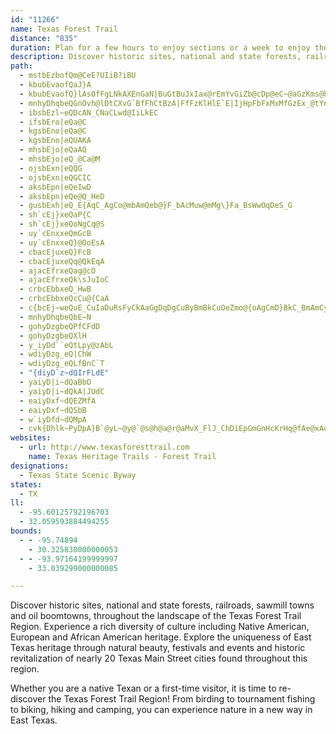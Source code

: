 ```yaml
---
id: "11266"
name: Texas Forest Trail
distance: "835"
duration: Plan for a few hours to enjoy sections or a week to enjoy the region.
description: Discover historic sites, national and state forests, railroads, sawmill towns and oil boomtowns, throughout the landscape of the Texas Forest Trail Region.
path:
  - mstbEzbofQm@CeE?UIiB?iBU
  - kbubEvaofQaJ}A
  - kbubEvaofQ}lAsOfFgLNkAXEnGaN|BuGtBuJxIax@rEmYvGiZb@cDp@eC~@aGzKms@bBgK~Kov@~DoVVu@?e@`I_h@h@aFTc@zKcx@lB}JjNqo@pBwIr@mEv@yDB]
  - mnhyDhqbeQGnOvh@lDtCXvG`BfFhCtBzA|FfFzKlHlE`E|IjHpFbFxMxMfGzEx_@tYnb@d[`NjKpHpGp\hWrJ|GtBxAnCvA~UnJtDdBzh@jYzg@hYdGzDpLtL|ErFhXxf@tL|OlS`WfGfJpBtDvGtKpN~Z~P~`@~AjE\~Ajy@jfCxAzGxAtK|@lDfA|BjAlAnBlCrAzHfZ_HpTiGpp@iPhWmFjGeAhFa@xH@pKxA`j@nLnJpCvFlAdx@dPjFj@zH\vFCtGUvMqBxLeC~XiH~EeAvd@oLbS{ExjAsTrPsCvK{B|OqCfL`z@lTzpAh@`I~FjNfC`D|MzHmX|x@aAfCgDfHi\bk@sL`RaLbSkAdC{AfEaC`IoAlG}@hGi@~F[fKv@daBElIQ~Ec@vFm@~EsArHwYjjAyGxXuUd~@aDxMsDhN_GjSwApGyCnLsCnMub@peB}Lxg@mDhN}EhQaW|u@kJ~YeBhEsVlh@wXhm@wCxIgBnHaAzFaFff@sGpi@gBnQ_Ef^{Dp`@kElg@Y~FIhHFnXZzDjBrIyQD_A^oAlAaA`@sWvE_OzCiEp@oK`@s@SqGmFyHgE}CaC_A]iDs@wC_@oXaAkK@mFj@{CLe^E}FUcKoAyEaA_DgA_CkAoBsA{FsEqAYkB?_KL{A\k@^}LfM_Bt@uLlDkBPaDJeOCaAPkHfCuBd@mB^}D^kB@{Bg@mNaIyDmA_R_DgCKiZPyKScBWmJaDmAMqA@y_@jCaEl@_CPeF@eEYcDm@Y@g@NgCvB{EvCsDrAqElA}GdAwDXoIF}IS_BXuu@zZeNhHuEdDoCtCc@dAc@pBa@tDi@dC{GhMsGbJcDpD}ArAwA~@gJfCkD^kAd@q@j@aI`M{@n@i@VeARwGJgS`BgE~@{C`BsDvDoF`H_HzKgAxAgDnCmFdCsA~@_AdA}ErHoEnFkDdC_VhL{BvAmBfBuCfDeFlIyAnBsArAuFdEeE`ByAdA{A|BOl@_CvUCfC\dYCfGQrDyIBiuBmAcBKmB]sCgAaEyBkPwJgpCc_BuM_IeEgByE}@}]C{EWaJqBcLgDsCe@{BMeKPuCMoAWwX{HaE_A}BKsC?ob@^oDSiNeBaNeD{CgBuAuA}AiCe@cAgOkf@{AaEmDoLi@oA{FwIaFmIwKwSgIuPm@eCgB{Jk@_B}GqMeCmFqAkDqHoYaBgEcC{EcDmFaIiOoBkEaCkHy@eFeAuJqA}DoB}CeDsCoGkDaHgD{SuIoPeNaEiEkCsEsYcs@uF{GmEqCif@yWaDqBqJaJaEmE}MmLcC{CkFsHqRea@_GcJ{CsFoAsDk@sCoA{JeDiSsD}OuBqHa@eAiBmDsBsCkC{CmP_WaHkLwCuDoJsJmKmH{HmEaKaDuNoIaCkAaDq@gCMeBBoa@au@oQyZiDsG_L{ZyF}TwDoP_AgKmA{`@@{M^gIVwBFwC?kEGsCMyAW_BQUy@mEkAgHo@_JWsBsAmEsCoFaDeEiIcMoAsCm@yCGyA?}^Ogd@?cSPeDa@W_@g@uCoGga@yr@cAaBcBsBkCaCuE}Cse@cQqNsFg_@wMoMgFgEyBeEqCaSuRyIuJw\g]wwBsxCqCaFkAeD}@oDoGq[cB_FmAeCcc@qm@g`@ci@gl@ky@}V}\qM_Ms`@{`@k}Be|BgRgQoIaG_OoL{aAqu@_V_PqT{O_h@m]yBwA{JiFcI{FsFqFuEiGmSkYwXka@_GkFsAy@eCgA}FeB}Ca@iDKidA`@oUCii@wBcHe@u@AWJiqB}HcVu@_GP{`@`FaJTq\?sd@V}FRuA`@gBdAkApAuNfPeVvWiJnKyIzIgLtK}DdD_XdV_SfRaDfDuAdBkDfGcChGaM|b@wCnGwCjEkH|HiRlQmKvI{BjAaJpDoXhK{C`BwCrB}d@`ZoIhEeE`AqHbAuGEcN_A{zAyHk\mAuq@{Cep@mDa^mAqENmLrAmGdAaZxDkp@lJ{Df@gNlA}s@~JgN~AisC~^wEdAoDtAiEfCwf@|\kXrOeX|MeFxBqDpAaBZgFd@yNp@gQnAmCd@gErA}hBj~@oVtLmIrCgChAiTpKsGlC}CjAwL~CqNxBsPzBmEp@oCr@_HhDoB|AeOtPwKtIiJrGqYjTcAp@gGxCaBl@uGzA_Ed@e{@lGw\xCmE|@cMtDoJlDwGrBgDd@mFCoJa@miAgFuCEm[eBiFa@_x@eK_LiA__@kFeN_BqBIeLLccAxCcCQwEgAcQsKyHgFkPaKaCmAiEyAyEgAs^mLksBoj@{KqDc[oGsPiDcLyBm{@c@Ci]Te^J{FfF{RbBsJlA_PrAuNvAgVi@qTJgJjBoVRcK?{Np@{eATmSMwJ]eEiKka@iE}NkQuo@mMed@qJi^qCuKk@mE}QsqCs@cJsKoeBm@cLkAcPmLgi@yBiMeLynAgI{p@qNeeAsNmiAum@mvEoc@wiD{OmlAm@mH[aHkCi{@u@qPuAmEgBeD}n@cz@gFiHeEgFaNcS_h@as@{JyLsHcLoKmNcM_RyQ{U_CoEqB}Gi@aCYaEeGd@{@Pe@TeUxEoRzCiEbA]RuX`F_E`@sBjBaExCm@l@iBjCke@p~@_GfJ{c@`n@{NbTq[bi@m@rAaZpf@?J}Vzb@_FxGwIlIgXvSaC~AeG`D}`Ade@}hAhj@gC~@o|@dc@}FjD_BlAgmBreBq@b@_D`DazAbsAgYvWsKuEaVyLiB]uC[uCBqDVW`AuNaEka@q`@op@ajA_TqE{JyAeJjOwEn@uH|IiFxG{HlVsV`O_@dUuFrWzCvKoAvn@_DpNlDtFvNzLiGfWuDnR_BfRvAjp@nIp\_@pE}Ip]iHhUcI~XzU|T|\dPxb@vUjt@l_@lRdSrFeA~AbYvGnRdPpX_Afa@pCb\}f@dJmN|RPfm@pCpGhAtS{NzHcAv]^xm@iY`cAWdcAyXfM_MtKcx@ln@m~@nIac@y@aUzOsh@jVg`@xr@aYbTwi@zRmN~Pk]nd@sNlX_TvTeMfVwC`MqM`OmHdI_NvQs[x`@hD`m@ZbF`@rDhA~FjI|UfCpEdW`_@dD`Fn@pAf@lAhIpZvB~Hl@xCV|CfAjl@DfKGnC_@rG}Exd@}Fr^sF|hACtCRjChC`IXrCAxv@PbE`@|Bl@vB~Xvq@^vBC`CwJ|_@qKbZic@jxAqCfE}BpBoAn@aC|@}A^{S~B{Q`Cat@fGw`@~CiI^sj@`@qEj@gCf@cJfCup@`S_Fr@{LXyT|AmKLeOSabAsDkLYkb@Xum@r@eEZgCh@_GtBoBpAgp@zd@wb@bZqq@~e@yD`E{k@x~@}DdG}AxA_CvAcOtDyAl@yA~@k^~]kCvCcCfB_Q~BsEEwGPqAh@_F~Da@EeIj@kDrA_DDg\?oWzAn@vDVbDhA`V`BxXdJjh@^fAxAlCfEjE|Ax@tC~@bD`@f@dAR`AW|@ch@feA_CxFgIvVcA`C_DrF{BrBoErCmFjB_ZtDkDv@uDrA}@d@sf@x]eNdIcLhJkMbLqIxIm\d^wDlD_Al@yEvBsk@vPkC`AgCnAsEnCwAfAm]h\oE~CqEjByD|@kj@fImD|@qCdAs]|QgF`Csc@fPaIdDyAx@wAz@}D~Cej@ff@}RtS_DhCws@dg@iF~DoXhRuNtHiFvABsAjDw_@VaIOsEu@mEoDsMg@uDYe\a@uOkH_nACgEPsF~@uIhAmHnMkc@`@sB\oDFmFuAqTKsF?qExE_bAZ{Bh@cCf@{ApMkWp@kBl@eCf@iDNkBBgCC}]OwSa@mLu@cNCgCBkCT_C~CkWRkFGoEy@e\d@qa@OcKmM?}BLyARiGfBoKpEqPtGiE|@oGf@aIR_EK}P_Boj@JiCGmIcAeWH{Jx@{Gr@eCf@_GfCoOfJyAp@wAXmBAwHe@iIRaDSmSwB{CSwCDoC^yClAke@|Xq@RoBXwCHcV?yAIkB[_Bm@wC}AcL{GeNmHaIyGm[u`@yF}GmEaDoAoAcBeDeEaFeAeCkBaGaBkCu@g@wB_AsAYiHk@oBa@qFmBuDw@mKsDuHYsHLu@Ey@SmAi@oHgIiAeAgBiA_Q}GqC}@aHo@aA_@mAm@oAeA{@wAkPg^uAyBkB}AqRcHs@C_j@jAeFYuLyBcCYeBEiAJ_HpAwKzBqBj@}BfAiMxJaZdVgDjByBt@it@rMyDN_BCeF]eIY_CSeEcA{Ag@uRiJcBe@_CMoLXiARy@XeBdAw@r@iDrE_CdCwAr@_C^m@@cYyCgEY{Kr@oCDmAUyAu@kN{LcBcAoAYqFo@{A[m@QyOsJu]cJsIgEq\{TmDgBeBk@kUNcEs@
  - ibsbEzl~eQDcAN_CNaCLwd@IiLkEC
  - ifsbEro|eQa@C
  - kgsbEno|eQa@C
  - kgsbEno|eQUAKA
  - mhsbEjo|eQaAQ
  - mhsbEjo|eQ_@Ca@M
  - ojsbExn|eQQG
  - ojsbExn|eQGCIC
  - aksbEpn|eQeIwD
  - aksbEpn|eQe@Q_HeD
  - gusbExh|eQ_E{AqC_AgCo@mbAmQeb@}F_bAcMuw@mMg\}Fa_BsWwOqDeS_G
  - sh`cEj}xeQaP{C
  - sh`cEj}xeQoNgCq@S
  - uy`cEnxxeQmGcB
  - uy`cEnxxeQ}@OoEsA
  - cbacEjuxeQ}FcB
  - cbacEjuxeQq@QkEqA
  - ajacEfrxeQag@cO
  - ajacEfrxeQk\sJuIoC
  - crbcEbbxeQ_HwB
  - crbcEbbxeQcCu@{CaA
  - c{bcEj~weQuE_CuIaDuRsFyCkAaGgDqDgCuByBmBkCuOeZmo@{oAgCmD}BkC_BmAmCyAmC}@gGuA_UuD}EKqD_@kq@_McEmAgFsBwEoDcBmBsB_DyCgF_O}XuBmDqCwDmFoFoDsCmEyBc]uTc]wVmkAe|@q\cVyBsAqCsAy`@oN}JeEatAmd@gGyCwFeEcdBsdBoZiZyOuLshAyx@cCqBmF{DiDyCwCeDmCuDuf@}~@cBqCqEmFcGoF}EuDaGkFkr@ck@}ByBmCsCub@mi@gEsEcEaDeLmHAUaGmE{GqEoAo@}GgFmc@sa@sYeYwAcAuEiEaBaB{AqB}Sq\oNiTeBuAmD}AiBm@{EgA}HkCp@maAap@\ii@Oy^@ui@XuElBMrw@IdVgPh]uPfZyJpR_Sv_@iMhCaN_Ao[sByFXcYhD{PjHqWxRyVfRm~@nZaLbGe^z_@ieA`t@kYdTuXvRuq@|SmUrI}ZrW|KuLy`@l[gq@r]}x@hb@ui@fW}r@r[qjAhi@gLbEy[tNs^nFwl@pEuj@~IqiAvNon@l[eg@|T__@fPka@nSya@~YmRnPcOrNkGrGcGlIgFhJuqA|eCiElH}CzDmDzD{{@t|@w_@lb@mFxEgDjByClAoDz@wDd@cb@jDktAnD{\fA}Gb@sDf@c@Vqj@bJqKbBcDXgERaMRoc@`@sCEy@Ma_By\kM}Aif@aEyPMoTk@}CDcC\_`@`HcBRyE?wAK{D_A{g@{J{q@eQgFw@a[aAsDkAqHsDsEsAyAMibAEal@sAsVRgDMuBWeFsA_DwAoC{A__@kViCqBgCwAsYySkImGec@c[wBmBgDsB{BgA_q@{M}XkF}G_AwXoBcDq@wCmAqLaHoKqF_HcEaBe@yAKySEEme@}CyBmFsEqJwIo\{SwUoQkRmFaHmAcGKcUj@gDIkG[wGy@uEaAmBi@{IuD_EwBob@_SkFqCiBsAcCsCoA{BmByF{@eFm@cL[uCcAqEeAgCgQw[mE{IcBsEu@mC}@sEsI}t@aAgKWaIcCgnASmBo@mDi@qBcB{DaLoRmIsMsB{Bk{@or@iDaDcEkFsEgHuGuKeByByB_CwDcD{ZiWyCsCc@k@iDaGmCuGiTc`AsCuGcQ}Zu@}AmCoEyCmCcCwA_Bi@{NyGiFaB}Fy@oh@oD{KaAgDs@gEsAoEwBqEuCuSmPqYkTiJ{Dqw@qXgGeCkJmGqGyEmHyD}HgDssAmi@uBeAsCiBmC}BqBcCmIyN}EcJsEmHiCkCgVeRmE_Dyg@_NxEmX|DcRReCEc~@|Ggg@dAuKb@gLd@kZOcN_AcWY{L}@gOcCgh@e@uFaEk][yDUyHJsB|AmO~KudA|Gmd@|EgZbEeXn@oG^eJDiFAaFs@mNyD_o@I{CEiH^gp@TsDd@uCvEaTrAyGh@cETwE|@{j@?aFIkAoAmHkFqPeAeCcCmDo@s@uEmCeFyBqSgH_C{BoSc^}G{JoGsHaCaC}C_CqC}@oDSkj@e@{TA]?g@y@EYBqBIiB}HqbACeDNePv@ca@MiHe@kFkGma@eAaJoHsjAu@gH{@kEcBuGcAgCqCoIaAeBqAsAeBiAePuFcBmAsB{C}IgUwT_j@}AiEkQai@gAwE{@}Gc@yBWmAgA_DcByCwVq_@wEsJaAiCy@kDCoErAyt@dBwtAAaGg@gSA_a@YgIc@wIa@_GmDq^_AcMQ{IBkFtA{c@p@qe@FgBsDaAgAk@qC}BmBuCs@{Ak@cC{Lqv@UyBSsE?{e@OwEy@wG{Hec@jE_ArEeBj_@_VnDeBvTmGvIyB~AWtC?tBVvBj@uDiN{AcHsEqZs@mXe@wFoLam@yUsjA}CkPm@yD{@{IqCin@AmFn@e_@?mIUmEa@mDiIyh@_AgEmAaEm@_ByAkCeEuFsw@}z@cP{PeDaDmC_DiI}LoDgHch@u~@}AuDeAyD_@gES_E^qs@l@ay@TwLxBmp@h@_LB}CEkDk@sDsHe_@yH_a@oD}P{BgJw@sE[sGxAy_ANyEtOqjAlBwPFiKAoMk@ibB@uDJmD\mDhA_HbGoVvSq|@dC{JlA}JBqDc@mGo@_EmCqJiBeIYiDEqCh@_d@NY^sIrFy]pAaLhMk|@p@sCzAmEfAmCrCsFpAsBdMoNjX}XnCaDdFeHrC{ExEuLbC_It@gDx@{EzAiMPyEHaNIeGUuE_AiJmBeLyC{MOcBM_CBgFXqFhAuFDy@vAuDxVwh@tI}Pz@_C~P_j@xBoH`Z__Az@aDl@qCpFg^t@yDOaOOiu@DyHRsCpKiy@n@uBlHiQ~@gBvAoBxBaBfIcFvDcBhE_Alq@cLjEqAxa@kSdDkBnAgAdO}QbCkCdBaBvK{IvA_B|DsFtLwQ`n@a~@nDgEtCaCzBqA|EoBvEcA`lAkKbBc@jBu@nTaMfCkAlCw@xFi@bs@sEhCSxCe@pBk@zAm@vCkB|W}WxAgAvAs@~C_ApDYxVI~Js@nh@wEpEeArEcBjAy@r@y@~@cBrT}k@lBgD|CgDxSuOvEuChBm@hBc@tNaCbDw@fDmAlE_C|BaBrCqCxe@mh@vGuG~w@oh@fEkCtFsBjw@{NpFeBlEgC~UoPlB{@vE}A`RiCvBc@xBu@xC}A~b@_Y`DeChBmBvDuFbCqFtAaFpEkUnAkExAeDtdAuiB`ByDdBeGpa@cnBvAyEnwAoeD|D{GxAmBlBaD~HeL`CoEhAmCbDuKbBuH|A}Ft@sBhDgIvAaC`I{IpRiRbEsEb]_\`BwBrAoB|@eBfLkVvCsFpCyI~@aEp@{FzGeb@tBuLjEcZxAyI~@mE|DwNrBaGdNyc@fDmM`O{p@pH}Zn@iD\qCJkCHs|@cB_@dPwJj_@e`@lJ}FpKiBbj@qElIcOrDymA}@mhA}BelAl]mz@jUkf@bn@er@zf@cj@|n@qInTeSl`@sl@ij@su@Q{QfBwNpNub@pKgJvA_Kzd@k^zMgLlGgLvM{d@lVoz@l`@gfAhXkpAsH|XnG}b@fC}e@`[{ClHcEvUqNzK}CrGfDxb@lS`c@hTzAj@f`Bxy@fHlGtOpQfUrU`N|OxM|YpIdQpNh[nCzFbClE|CbEzBzBvJzHzJrIbDhG~Vtk@fAjBlaBbiCdN~RhBjDvArD~Rts@rEzFzXnT|K|HrPzTzLvSz\pg@rF`HlFfIh@fA|@xB~A`FbEzRhEbUlDtKjElJdD`JdFd^xFp]l@`ChAlH~DtSbCbRfDtf@Nb^R`C~@rFrIvVvAxEjAfGb@rFbAre@vGpe@fFCfGLjAlAfApBHxDDj}@IdZHzWI|\RxS@zNK|XiAlcAN|DXrCn@zCdN`e@lIbXhS`r@hCfGpw@twAxTfb@dBdFpDfOlHlYlLvf@t@fFP`ILpbBNxd@TnFvCd\hCzTxBbUnDrg@fAbK~@|E`IrX|BrIt@tEvB`R|Itq@rA`MnBfZvCfXnSjbBvB|OnDd[bArL|Drn@hEbn@HrBKfHD~DfBdXZ~GIrCQ`Bq@zCaKp^uApEw@lB_A~AmBtFeU|x@s@pDe@zDYlEEtEFfCf@dInRnuBnA~KpGbt@jI|z@pAtPvBrSl@~JCnGoB~a@IdI~FxnCL`Mc@f`@KtCy@dLUrEPz\H\Jt{@GtFmAj^U~C?nDh@xErAfINzAJbBHtLfCp[tCxSh@vBpFvQd@~CH~DYj`@DvHb@pFxBdTlCbRNpCIzCrQxBnGdAjEvA|Ax@p@`AfDfLxAbEfDjGbB`Cz\jYrYvUlApA|J~HnPbNb@j@jL`JfEhE|FdJtEfKzB`EpKrTr\~p@~H|NjxAh{BzUn]ff@jr@rBpCnC~Chy@`|@xPdQ`H|H|Yd[rBnBrBzAvCrAjAPvk@bO|B~@hH~Atm@dPzHpCxD`CxAlAlCvCv@dAdBhDp@~AnJ|Xl@vBzA`EbAlD~BhDhCjCpCzBnNxJhFvBpGfA|JTpQDIv\[~Z[`OAjGDf@^~@~PvQvApAzBxApBt@``@rM|ErBtDpBha@pXlSpOvFxEfClCrB~CdNp]zCtFlcAfxAxAnBfXbV~BjB|CrA|FlAvCBri@]tJKhEOvCe@lHkBz`@}KlDw@fE[nBC~ADzF^hUxBjlAtJlH`@tMDrXTdPInKJlV~@`N~ApYrC`FZrFPdOPpG`@|FrAxClA`EdC~i@de@n_@|YtKvHhGvCtG~AvGXnd@S`G`@dB[dGTbCd@hE~AbFdAt{@jOxDj@~Hd@b^fFnp@zHvGr@hDV~Qf@vXb@fh@tDbSJbh@_@|F`AfEdAlD^ju@d@j|@RzcAe@tIKhDUxBi@rBy@t[kPnDyBxE}BhR}J|DgB|R_GjWaHhqBuf@pFkA`F_Axf@gFv~B_d@f^oG|{AeKnW{AlPKnCLjIlBbCHzl@^nYFhe@fAhMJ`P?dG_@bE_@zGaAxI}Bnt@sWva@sOzOoFbC_At@e@|DgDlCaErAyDbAsFPgFKaEwA{P\_@XM~e@pXtPzKnEhCpDhAfHzAjQjEbf@vSxY|PlHdFtTlMnTvLpQbMbLfG`BVzBAj@FdAZvB|C~AxDpBlFdJrZJd@JrEI~@HtChAdFh@xAf@fArAxB~BlC~IxIbBlChA~BlBhF`E`Sr@bCpAvC~@~AnCfDlAx@lSbKtCjBdBx@|TxHjCrA|B`Bv@bAl@tAh@`G|@~Fx@nBlO|YfB|BlJtJnPpVpAvAl@`@jBdAtBx@vPnD~I~BjNrCnL~B`K~AfSy@zHt@nCBxIw@~AEfBPfGlAjEPjAAvMiBbCH`KbDfB^pBPrdAKfAEvAo@jAiAx@sAh@gBXqBZ}H@gDXeCd@sAnAgBpAy@|Ac@`AGnP@`v@i@fqA]gCiUaE{a@}AqJeD}NoGi[iV{cAaBsIeRez@sGwZi\oxAuDuRoL{g@cEuVsVy}Ao@cD_CaJcL{a@w@yDy@kHa@cQyEs{@y@yM_@iEi@kDq@uCo@qBoCmGaEiIyAwDqD{G}ByEu@oBaAwDW}EJkChAcIlAsLnE_^zAuRvBe\ZsKQaHjEeA`EeB`EiAlLe@nOkCbEUpA?jNt@r[_@tKUjNn@bg@xA~AA|p@kGhN{@f^k@lVAjGKbCR~CpArL|JvClBtZ|_@xWb^bS~SzG`GzD|BbIbDzIjFnBl@tAJlRKfOgAfNCdNYKoH|T]KaH`h@{@lAKbAY|NgGhFwAnCOdA@bM~AbCp@pAx@lDrAfIX~K_B|JkBbIaBpBm@hKqGfBuAdCyDjDmAbAMpLRbB`@dG`C|DjBlEvAlB`@fIJjDXtDr@jFxAxMlL|ExCzF|CfDpAxIlBlA|A`AbCpAnN~\I|PXxCc@jFaC|BgBtDgElEkEfDsCnB_AzGuB~L}CtIaBdEMvCL`ALxMbDnDRfNZzDp@bGxBxEr@jADlGQ|DgAxAy@fL_Ib^eWpN_MlDqDzCcC|RcNtIsF|@_AtBuCpDmIbFaI`DgElAsB|@mB|CmJrK}Zp@yC~DeW|@cDlFqMNs@fC{PvBsKPgBAgBOeB]_DyBuLCm@@uHzAgGxLk^v@mDRkCBgDGyFm@uUFcCLy@|@wDlBcDr[cd@b@_ApTsZ~@kBn@aBh@sBJeAhCoZ|Bg^rB}TpBoS~BaSh@aCr@sAvAgBbBcAnA[bj@yHfg@gF`HgAtBq@n@m@bNgRpFkJ^_GQiTDuTk@yeBSuMAkFTySzC_EdFgOpDyFrEqFtJgLjYgUlTqMjUsNh]aXj\wVhIqExQwNzT_Tda@_a@vIkGzM{InWmOlF}BvFoDtN{C`@?`Gi@fFeBrLXkEKjJcChPI?gFdEiJtB_DfAyBhC}LnFiThBsIlAoEv@aErEyOxAuGjF{QjE{PxJqU~G{SnEkPzKyc@dJk\|Ky_@hf@i_B|Qio@dFyKrDgGlL{ShAiDj@gCXoCH{APaOCaFOmG]cDeGw\SeCiCyf@{@eUAeBJsDt@yK|BiUbAkPVeB`CsKxBkLl@gKx@oUb@mE`A_EzCoJvf@mcBpB}JzFma@H}He@uUi@{HcAwGyQucACkA?s@V_C|CwO`B_HrG_[|CoLr@cBfDwGpIuOrYql@~BoF|HgPbFoHvG_InE}FlBwFhAwIPsHf@aHdB{Gn\op@lJaSt@sBr@sELmEH}ZvAy\h@mEpAgEtA}B~AuBbHuLhO}_@fH}PzAyDh@{BRqBr@cXBuIGmNmB{gAKuJDgBr@qGdHe_@`BiHfIqb@|A_Hh@aB~BuEfL{LlByAzBwA|VaHhBs@vBaBnAsA~@cBdNy^dBkC~B{BtUuPvNuKrCgChBkCjBmFnBqIPeBF}AGoEOkEy@uG]{AgEmNuLs_@aAyEOmC?gFPaLlFqc@zA{JtGm[x@yEZ_GBmCKoKFwCVsDrBkN~C{QPyAHkCN}Y?_eAk@}HyBuRuDml@e@cOp@wQ~@mPZoJMkHWaBkDc^aNoqAcAgGaLuh@uRmn@eGoOuByDeFcLgHkWyAyGaAoGmDc^iDqWiIqd@mD{f@eAqJwAcI{UqfA_Qex@cBmJuB}SQ_A{A}Vo@oNKoI?mVyAsXGmFHaEv@eRlIcpBCaEOsCaB_SF{]hDiRvJeGrDw\|[jFpHdOo@dJNpEpBbCb[jPzVzIbTdO~OzMtTtR~BrAdE~A|Bd@zKh@jWdB`BRz^jG`[`GpJx@~Md@fF^bFnA~HhCpDz@zCpA`DxB~HnGbGrGpBxAdGzDhDfAvGn@zSYdEQbTqDrHaAtEeAlImAlDMdFz@~PjFbD`BfMlJpIhFnIxClYxMnQtHzOhLdHpHpKnL|DbDzBpAdGdB|\rBvM`ClTlElZtNrE`DdCrDxCrInRrb@nGfKnP`S|EtGfMvWxA~BhEtFhFjFrOzJ|AzBn@vAn@xBd@pEK~IcAfe@SjCGtGS`IFh@e@vPKvTx@nR|Bb`@zAljCzCxc@~B~a@vBl[~RtcDAtJOrRGf@?hLHlE\lEtD`VtAlHd@fDv@lEp@zE\zDzHrkAx@rHdD~d@nEtr@fApTbAxNhBr\rAbTfD`o@tQzuClBr]xCrvDv@vhA\tq@^|MzCr_@dAlQdAjQzAn^?zJ_A~^QrN@dINpGh@|KL~G^ro@dCn|CxBvxA@fGl@fLbBnKxAtGdKpa@fi@zyBxDtLv]px@fCxGpEhQld@nlBp[jqAxBbKh@xEPbIM|EmWn~DeFjy@}GdcAuAnUaA`MoDvl@qDdj@}@lI{TnnAORwApHU`CK|JFjCj@jG`@rBpBhIv@xBbDpMlD~KjClHrCbKvCxMxC|LzA~Id@tD~Ijd@nJ~g@~BtHnViGrJ{BlJLdIxA`UtPvMjM|M~HbFfAzExAfK~G|EnCv\n@rOH~Im@|PgB`IqApA@jGs@jDQnGb@ff@|F`Er@nXnDrp@pHjCd@xFpB|a@dV~fAro@hInEzOvGtJjF`~Ap_AhExCxQjNnFnDd|Ax}@|GrDxFdCrC|@fGtAbcAfPbr@fHrK`BpD~@pa@nNfJpBnCZtN`AnQt@xMr@Ns@`@WdHsAz@]dA{@j@yA\gTZm]LuCn@_FrFai@FqBQuB}EgOuA{FgAsFuCiUa@uJTgB^y@`A_ApVmI|h@cRdAe@pAyAz^io@bCkEt@{BLyDI{RKoDg@mCaIsPqAaBaLeKcBgB]eAwEySYsCb@mIBwEk@e^{@s[@eCR_CvHgm@`AiPh@yDR{@`IoPn\yo@pA}AnDkDp@qBJiBVoTWeBkGcUmCuIcDoIy@yCIcA?iC^kDJgCP_e@BkVOeEwB}L]yDGsEJws@KkD[mDk@gDiZamAmOek@}Osk@sBgJQiBY{FyAgUmS}|CIgHVmRfBs_ABaHGkBeAgGqAaEsBsDuBiGi@_DQmDk@ejDCo{@O_b@oBur@mBgm@]_GqA_c@BuH|@kLBoC[iCeAsFKyAFkCa@cHg@mC{AcBaJmDmB_@wOMy`@DcCW_BoAo@yBUgPGqROsB_AkBy@aAy@k@}@Q}DGmRDiAWm@_@xcBc_EvCuFtBcDhD{EpAyArFaF`GgEfSaM|\wRlEsAxFeAn\{ExOkC|KyAfEyAAgLa@}T?yDHcC`AwEdI_TCqAo@uEs@sD{@yCkDmH{KoSaDaHgEcIyS}a@imA{`C}FwLgPi[oA{CyA{EeAyHw@}RiAc_@]aEmA_He@aBo@gBeC{EaDkE}`AskAkCyCwCgCwA_Aoq@k`@iuAcy@cRiKe]oSwPoJkEwB}jA_r@}ReMkLiGsFkCoGmCiG{BkIkEiA_@wPmHkHgE_hAap@gh@m`@s|@mh@_o@s^qAkAwYiPi@}`ABeDh@aEvPqt@ra@gvAlSmo@nb@ewBhAeG^mDvVuyCj]iaERmFG{EqBmo@eEc[A{AJkBToBxAyExAeHjJk^z@yBrAaClAeB`BgBjUaMdCkAxBiBdAqA|@mBbA_ETgCcCapB@aFVyC^wCh@{BpJeY`G}Qjd@mrAhGiSvAyFl@_F|OivCpAqSJqFFsECkSyAmiB]_h@[}XFsDxNw`B^oM\qXBkZnEk@tOmAl[eDbGg@`BEjXfA~XdB`o@rCtu@zD~ELlEU|E_AvCeAhE{Bv~@qj@pGuC`Cy@vSuElbBc\bFs@jDWvOS`w@?|IpAxEtBpMlIxCzBp]rTv_@|V~SnM~KtHtHrEzPzKhErBdExA|Dp@hBHzQ?x\UxK@`u@QdJSdLnLzCtI|GxRzRzb@~Wza@pn@naAtYbe@bExD~JzDjO~An[rGlUnK`VdArKhDrHdLlN|EhXeACxFBdCRxDjAzGzDbLf@~BPdCGjB[zBo@dCyClDqOnNaDhDqMfPoBvDcAhEOxB?rFRjCv@vCfAnCtBzCpEfE~CnD`DjEjDxH~BnGnArEfAzGHfEEdE_@xD{@nFoJ|f@e@fEG`C`JxfBXjBbAfCvGnNbDlGbB`E\jA`@fCHtDiBbcA?fHLxDhBfOvHf^zAzG~ClJjInSxaAljCfCdGjHxSlApC|CzIpXhl@xE|KjB|CvDxE|DxC|IxElEdBjCtA`f@bSbaAlk@h{AnRrcAbaAxg@fj@dDbLmCnaCsHlhCcBl~A|S|KhYgNbRfDtKfA`ZwVdDmUhPsPtVcGrTyNrUiPnd@tYvb@gUfF}KlPlFrTyN`KcItB}R~o@oBvHbDz[OnQlAzIiC|K~EjK`@bPb]|[hE``@b@nLnEzJeDvMtGfk@Ct@qRb]hA~KxAjk@cLsFt`AzM`SWne@gAz_@
  - mnhyDhqbeQbE~N
  - gohyDzgbeQPfCFdD
  - gohyDzgbeQXlH
  - y_iyDd``eQtLpy@zAbL
  - wdiyDzg_eQ|ChW
  - wdiyDzg_eQLfBnC`T
  - "{diyD`z~dQIrFLdE"
  - yaiyD|i~dQaBbO
  - yaiyD|i~dQkA|JUdC
  - eaiyDxf~dQEZMfA
  - eaiyDxf~dQSbB
  - w`iyDfd~dQMpA
  - cvk{Dhlk~PyDpA}B`@yL~@y@`@s@h@a@r@aMvX_FlJ_ChDiEpGmGnHcKrHq@fAe@xAo@zDq@dH_CbS_@xBg@rBi@lAmElIe@dAW`AMlB`@zMNxAt@pCbE`JpDlFxHfIx@hAr@xB|@rC`Iv^xAbJJbAIlAWzAwAdDyFhIcAvBqBnGyC`L_DfK_LvPwCbFiM~^}@xCWfBKxFWtEc@~Es@tFoZpx@kCjGuElGg@rAkAzHoArDcOp^gEnIyF|LW|@OxAYzE_Czt@_Ep]kXzk@i@xB_@nCRtME~Cg@hMDbAx@dCrGtMZbA~Mzw@NpCMzBK`@wGfNg@~As@xDg@lAkCrDyElEcAdByA`Gg@tDkCdLKbCf@lPh@nGXjG^nDnCU~DE|~@rB~}@dBxONhEn@jg@nOnCr@jCf@hCJhFQbLyA~RaDtj@aI`G?ff@rDzTxBzf@rDxFXtTlBv]`CfPfBbE\vj@nDnFPnFA`XcAz|AuIlHk@nXuAlG]dFm@`Aa@nAw@~ByBj@s@f@sA^_Bh@gE\eFh@{Cr@mBx@sAbCqBtIuEvHaF`N_ItEaBnAIj]BRjzA^~JNfB`AxH|AhIzZ`mAfAjFbO|~@pApOb@lKvGbtA|NdwC`_@xkC|AnHtDbOnHdXrBjK`BvLpCp^f@jJJjJErEkJt`DC|M|Eb|@l@`HhBt]Fhr@\nIbEp[?tJSjGBfF\lDz@lFz@fClJjWvGnRbBxDdE~FbbBvrAfStOnEtFbFxJbc@btApB|Hv@zIHbJClE_AnJ{MncAs@vGm@rIDnGj@fTt@v_@NnPj@rUwGvBwI^{GhBiCiBiHnCs^vGmHxImBhB}SbFog@hFsWeAwKiByK^ke@lEsU_CwRaJo`@}EsQx@}NRg{@qGsC_Bi\OsNyGyYcEqQmIsQ}FsXa^BwGiQl@y^sFiMgGsHeAsQ}H_MiAiDjIqAZ_BmF{Kk\kNx@{V_@s\_AsN|GeHC{BsRuCie@fBmUd@}D_CyEwEyBk\yFu@_HeD}IqIyEmEi@gd@|t@{LuA{IxFkIOmTxGpLoBmShJ{HbAoPs@sIoDsO|A{LdBaOeBwGx@_I|Mk]dA_Hx@aGhFgCrGiFbImInCaM_@a[rAzJbYZvSzBhObJrc@hGnJ`N|F~F~DzLbLlCBbXnKpKbCrQhJvJlLnR`Npc@zEnKt@iDtRExDv@rPdI`KlL`[dJ`ThHhFZhHwK|IsXl\m_@x[qDtNeDjS_Crp@dCfVe@bRqDzUoL`^mFbNoGft@oZhx@iHpJiIbLmH|O_F~IaGnKkCdUePbAg]lTqHrKKxABf@[jB_BhUW|EGvh@MrESzAg@dBkDtGgB|BUl@}A`BeDpBkA~AiCzHyBeAyEyAyEq@kH[{P~@uU_AAlIEtD?nN~@|UhBzOh@zCl@xBdDpE^r@TnA~CfYPzC@xNCnHO`DyEdi@gChHM~AAfDR`LrBlm@RnNnEpSbEnUnEnQxJjh@xAvGtDtMPbA`@tFF`LLlEr@fH`AfFxNv[^zApJvXxCpLl@zAlDtE~AvCtBzErBzKfBrGxA~CnKtMvFhLxEvKn@hCTtBTbP`@rp@BjQOpAeAtDuFdNyEtMYnAUdBIvC^z\~B|[dArL|Ef_@p@dDzFtQj@`Ct@h}@T|Gv@lJbAlH`CdGzGtKtEfGjCnCnCjAvE?vi@mDxQeApHUhCHpR|DnGx@|L~@xO@pNQ~G\vTfEvWrBr^jB~EL`Be@fQuI`BqA|Cu@`IcArIaC|OuFpa@_NzDu@lWwBbGs@nEaAbFyBbH_EhLaGdCy@vf@D|GeApBs@hEgCxWmMxd@eVfTeMlEgBrTaE`X{FjOsDzHaDbLsFrSsKtm@uh@`As@fH}D|Bg@hBSvV_ArD@pB\lAD|BEdHmBjH}B~`@mE|AHrE`BhTfMlJ|EnZxHdQzE`P|Dh@TbLvC|Aj@tLtChLdDzAr@bAr@vAxAdN|KfF|DjDz@pK~@d@PgQhUsPbVcPhTqDhGyB~F}@zDs@dF_AtJ{[nxCg@nD{A~FiC~FoBbD_BrBsBvBqIrFQTybAve@sC`BkR`NwSnOwOzLudApv@y~BbdBmRhOiGlGqDjFm^ho@aYfh@oP|YgArCs@rCoAbK_HxgAYnM@rCLjH^fF|C~S|OpbAx@`KR~HWp\J`Gp@nKp@~F`ArFjBtHfl@|vBv^jrAtAbEnAfCvA~BxBpCdGbF|A|@nt@|Y`p@dYbKzCxPjCtDdAbDrAxHxEvAlAvDfEbEfHfArClA~DvGf\jSdeAdCfJfB`FvBxEnCxEjCxD`CtCxCxCnC~BlNzKvBpBtEtEzHnKnC~EfDbHlDtJjB~Ij@fFHzC`AOR_@vAuNbE_\fRnCnGp@|HFpEYvNuBtGe@hHOhCHtVQxSs@fGmBrCcBlAaArAuAv@kAzA{CdA}CtFqYrCwMvKyk@|FiX~Jeg@`AiC`AmBlBcCnB{AzBsA~B_AxCw@lDOtDDlETbYl@~Lh@dHDxHNzEh@p\pIv\fKfDlBzA~AdEjGr@t@`BjAxBx@pARjCH~LEzKyAvBExADrCd@x@ZbKfF`C|@|El@dBD`CKpFk@d_AaLhEMdDF`D\fFlApjAvZxBd@rFXtFKrF{@lWgHzG_Czt@ia@`DoBv@s@nBeC~Pc[hj@kdA|F}LnTug@lHgPbVk_@bAsC|@sDfHy_@|@_CpBsCpU}YdDuBjUmK|Ay@vAeAbB{Bz@wBj@oDJyBXYZ?h@hAx@v@pIzE~ExBpCx@jAVjCZ|Q|A|IxAbEhA~a@fOnFdB`D~A`At@x@dAxBdDhAfCxNx_@fBrG`AfINrFdAfhBTrNXxh@N~MA`m@F`H~A`Yb@tJPtJ@~EIrKq@|U@zDVrEvDpa@fEfa@zE~g@pFj|@l@xF|O|{@`@bCpAtK`BxJ`Hd^la@jkBxI``@~Klh@zXjlAzBhHlB|EpUfb@dBzDrBrFpAzD`A|Dj@zCt@lFrB`ShBnHpAfD`AfBlDrF`IrKzDfEvKxJbCzC|A`CxMd[~BvGhAzEx@lIPhF?tSI`F_AtP}BzX]`GQbHe@rFa@jCUvC
websites:
  - url: http://www.texasforesttrail.com
    name: Texas Heritage Trails - Forest Trail
designations:
  - Texas State Scenic Byway
states:
  - TX
ll:
  - -95.60125792196703
  - 32.059593884494255
bounds:
  - - -95.74894
    - 30.325830000000053
  - - -93.97164199999997
    - 33.039299000000085

---
```


Discover historic sites, national and state forests, railroads, sawmill towns and oil boomtowns, throughout the landscape of the Texas Forest Trail Region. Experience a rich diversity of culture including Native American, European and African American heritage. Explore the uniqueness of East Texas heritage through natural beauty, festivals and events and historic revitalization of nearly 20 Texas Main Street cities found throughout this region.

Whether you are a native Texan or a first-time visitor, it is time to re-discover the Texas Forest Trail Region! From birding to tournament fishing to biking, hiking and camping, you can experience nature in a new way in East Texas.
